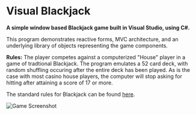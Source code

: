 # Visual Blackjack
<b>A simple window based Blackjack game built in Visual Studio, using C#.</b>

This program demonstrates reactive forms, MVC architecture, and an underlying library of objects representing the game components.

<b>Rules:</b>
The player competes against a computerized "House" player in a game of tradtional Blackjack. The program emulates a 52 card deck, with random shuffling occuring after the entire deck has been played. As is the case with most casino house players, the computer will stop asking for hitting after attaining a score of 17 or more.

The standard rules for Blackjack can be found [here](https://en.wikipedia.org/wiki/Blackjack).

![Game Screenshot](http://i.imgur.com/ubfA5XR.png "Game Screenshot")
